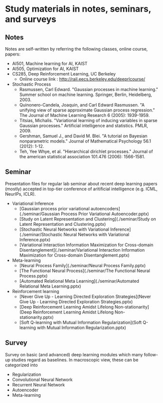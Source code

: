 # Study materials in notes, seminars, and surveys

## Notes

Notes are self-written by referring the following classes, online course, papers: 
 - AI501, Machine learning for AI, KAIST
 - AI505, Optimization for AI, KAIST
 - CS285, Deep Reinforcement Learning, UC Berkeley
    - Online course link : http://rail.eecs.berkeley.edu/deeprlcourse/
 - Stochastic Process
    - Rasmussen, Carl Edward. "Gaussian processes in machine learning." Summer school on machine learning. Springer, Berlin, Heidelberg, 2003.
    - Quinonero-Candela, Joaquin, and Carl Edward Rasmussen. "A unifying view of sparse approximate Gaussian process regression." The Journal of Machine Learning Research 6 (2005): 1939-1959.
    - Titsias, Michalis. "Variational learning of inducing variables in sparse Gaussian processes." Artificial intelligence and statistics. PMLR, 2009.
    - Gershman, Samuel J., and David M. Blei. "A tutorial on Bayesian nonparametric models." Journal of Mathematical Psychology 56.1 (2012): 1-12.
    - Teh, Yee Whye, et al. "Hierarchical dirichlet processes." Journal of the american statistical association 101.476 (2006): 1566-1581.

## Seminar

Presentation files for regular lab seminar about recent deep learning papers (mostly) accepted in top-tier conference of aritificial intelligence (e.g. ICML, NeurIPs, ICLR).

 - Variational Inference
   - [Gaussian process prior variational autoencoders](./seminar/Gaussian Process Prior Variational Autoencoder.pptx)
   - [Study on Latent Representation and Clustering](./seminar/Study on Latent Representation and Clustering.pptx)
   - [Stochastic Neural Networks with Variational Inference](./seminar/Stochastic Neural Networks with Variational Inference.pptx)
   - [Variational Interaction Information Maximization for Cross-domain Disentanglement](./seminar/Variational Interaction Information Maximization for Cross-domain Disentanglement.pptx)
 - Meta-learning
   - [Neural Process Family](./seminar/Neural Process Family.pptx)
   - [The Functional Neural Process](./seminar/The Functional Neural Process.pptx)
   - [Automated Relational Meta Learning](./seminar/Automated Relational Meta Learning.pptx)
- Reinforcement learning
   - [Never Give Up - Learning Directed Exploration Strategies](Never Give Up - Learning Directed Exploration Strategies.pptx)
   - [Deep Reinforcement Learning Amidst Lifelong Non-stationarity](Deep Reinforcement Learning Amidst Lifelong Non-stationarity.pptx)
   - [Soft Q-learning with Mutual Information Regularization](Soft Q-learning with Mutual Information Regularization.pptx)


## Survey

Survey on basic (and advanced) deep learning modules which many follow-up studies regard as baselines.
In macroscopic view, these can be categorized into

 - Regularization
 - Convolutional Neural Network
 - Recurrent Neural Network
 - Autoencoder
 - Meta-learning
